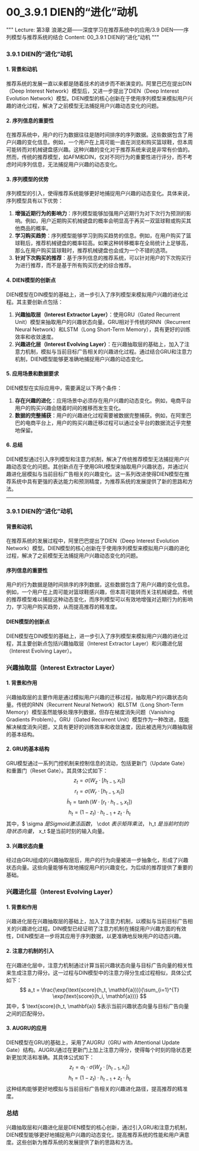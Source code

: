 # 00_3.9.1 DIEN的“进化”动机

"""
Lecture: 第3章 浪潮之巅——深度学习在推荐系统中的应用/3.9 DIEN——序列模型与推荐系统的结合
Content: 00_3.9.1 DIEN的“进化”动机
"""

### 3.9.1 DIEN的“进化”动机

#### 1. 背景和动机
推荐系统的发展一直以来都是随着技术的进步而不断演变的。阿里巴巴在提出DIN（Deep Interest Network）模型后，又进一步提出了DIEN（Deep Interest Evolution Network）模型。DIEN模型的核心创新在于使用序列模型来模拟用户兴趣的进化过程，解决了之前模型无法捕捉用户兴趣动态变化的问题。

#### 2. 序列信息的重要性
在推荐系统中，用户的行为数据往往是随时间排序的序列数据。这些数据包含了用户兴趣的变化信息。例如，一个用户在上周可能一直在浏览和购买篮球鞋，但本周可能转而对机械键盘感兴趣。这种兴趣的变化对于推荐系统来说是非常有价值的。然而，传统的推荐模型，如AFM和DIN，仅对不同行为的重要性进行评分，而不考虑时间序列信息，无法捕捉用户兴趣的动态变化。

#### 3. 序列模型的优势
序列模型的引入，使得推荐系统能够更好地捕捉用户兴趣的动态变化。具体来说，序列模型具有以下优势：

1. **增强近期行为的影响力**：序列模型能够加强用户近期行为对下次行为预测的影响。例如，用户近期购买机械键盘的概率会明显高于再买一双篮球鞋或购买其他商品的概率。
2. **学习购买趋势**：序列模型能够学习到购买趋势的信息。例如，在用户购买了篮球鞋后，推荐机械键盘的概率较高。如果这种转移概率在全局统计上足够高，那么在用户购买篮球鞋时，推荐机械键盘也会成为一个不错的选项。
3. **针对下次购买的推荐**：基于序列信息的推荐系统，可以针对用户的下次购买行为进行推荐，而不是基于所有购买历史的综合推荐。

#### 4. DIEN模型的创新点
DIEN模型在DIN模型的基础上，进一步引入了序列模型来模拟用户兴趣的进化过程。其主要创新点包括：

1. **兴趣抽取层（Interest Extractor Layer）**：使用GRU（Gated Recurrent Unit）模型来抽取用户的兴趣状态向量。GRU相对于传统的RNN（Recurrent Neural Network）和LSTM（Long Short-Term Memory），具有更好的训练效率和收敛速度。
2. **兴趣进化层（Interest Evolving Layer）**：在兴趣抽取层的基础上，加入了注意力机制，模拟与当前目标广告相关的兴趣进化过程。通过结合GRU和注意力机制，DIEN模型能够更准确地捕捉用户兴趣的动态变化。

#### 5. 应用场景和数据要求
DIEN模型在实际应用中，需要满足以下两个条件：

1. **存在兴趣的进化**：应用场景中必须存在用户兴趣的动态变化。例如，电商平台用户的购买兴趣会随着时间的推移而发生变化。
2. **数据的完整捕获**：用户的兴趣进化过程需要被数据完整捕获。例如，在阿里巴巴的电商平台上，用户的购买兴趣迁移过程可以通过全平台的数据流近乎完整地保留。

#### 6. 总结
DIEN模型通过引入序列模型和注意力机制，解决了传统推荐模型无法捕捉用户兴趣动态变化的问题。其创新点在于使用GRU模型来抽取用户兴趣状态，并通过兴趣进化层模拟与当前目标广告相关的兴趣变化。这一系列改进使得DIEN模型在推荐系统中具有更强的表达能力和预测精度，为推荐系统的发展提供了新的思路和方法。

---

### 3.9.1 DIEN的“进化”动机

#### 背景和动机
在推荐系统的发展过程中，阿里巴巴提出了DIEN（Deep Interest Evolution Network）模型。DIEN模型的核心创新在于使用序列模型来模拟用户兴趣的进化过程，解决了之前模型无法捕捉用户兴趣动态变化的问题。

#### 序列信息的重要性
用户的行为数据是随时间排序的序列数据，这些数据包含了用户兴趣的变化信息。例如，一个用户在上周可能对篮球鞋感兴趣，但本周可能转而关注机械键盘。传统的推荐模型难以捕捉这种动态变化，而序列模型可以有效地增强对近期行为的影响力，学习用户购买趋势，从而提高推荐的精准度。

#### DIEN模型的创新点
DIEN模型在DIN模型的基础上，进一步引入了序列模型来模拟用户兴趣的进化过程，其主要创新点包括兴趣抽取层（Interest Extractor Layer）和兴趣进化层（Interest Evolving Layer）。

### 兴趣抽取层（Interest Extractor Layer）

#### 1. 背景和作用
兴趣抽取层的主要作用是通过模拟用户兴趣的迁移过程，抽取用户的兴趣状态向量。传统的RNN（Recurrent Neural Network）和LSTM（Long Short-Term Memory）模型虽然能够处理序列数据，但存在梯度消失问题（Vanishing Gradients Problem）。GRU（Gated Recurrent Unit）模型作为一种改进，既能解决梯度消失问题，又具有更好的训练效率和收敛速度，因此被选用为兴趣抽取层的基本结构。

#### 2. GRU的基本结构
GRU模型通过一系列门控机制来控制信息的流动，包括更新门（Update Gate）和重置门（Reset Gate）。其具体公式如下：
$$ z_t = \sigma(W_z \cdot [h_{t-1}, x_t]) $$
$$ r_t = \sigma(W_r \cdot [h_{t-1}, x_t]) $$
$$ \tilde{h}_t = \tanh(W \cdot [r_t \cdot h_{t-1}, x_t]) $$
$$ h_t = (1 - z_t) \cdot h_{t-1} + z_t \cdot \tilde{h}_t $$
其中，$ \sigma $是Sigmoid激活函数，$ \cdot $表示矩阵乘法，$ h_t $是当前时刻的隐状态向量，$ x_t $是当前时刻的输入向量。

#### 3. 兴趣状态向量
经过由GRU组成的兴趣抽取层后，用户的行为向量被进一步抽象化，形成了兴趣状态向量。这些向量能够有效地捕捉用户的兴趣变化，为后续的推荐提供了重要的基础。

### 兴趣进化层（Interest Evolving Layer）

#### 1. 背景和作用
兴趣进化层在兴趣抽取层的基础上，加入了注意力机制，以模拟与当前目标广告相关的兴趣进化过程。DIN模型已经证明了注意力机制在捕捉用户兴趣方面的有效性，DIEN模型进一步将其应用于序列数据，以更准确地反映用户的动态兴趣。

#### 2. 注意力机制的引入
在兴趣进化层中，注意力机制通过计算当前兴趣状态向量与目标广告向量的相关性来生成注意力得分。这一过程与DIN模型中的注意力得分生成过程相似，具体公式如下：
$$ a_t = \frac{\exp(\text{score}(h_t, \mathbf{a}))}{\sum_{i=1}^{T} \exp(\text{score}(h_i, \mathbf{a}))} $$
其中，$ \text{score}(h_t, \mathbf{a}) $表示当前兴趣状态向量与目标广告向量之间的匹配得分。

#### 3. AUGRU的应用
DIEN模型在GRU的基础上，采用了AUGRU（GRU with Attentional Update Gate）结构。AUGRU通过在更新门上加上注意力得分，使得每个时刻的隐状态更新更加灵活和准确。其具体公式如下：
$$ z_t = a_t \cdot \sigma(W_z \cdot [h_{t-1}, x_t]) $$
$$ h_t = (1 - z_t) \cdot h_{t-1} + z_t \cdot \tilde{h}_t $$
这种结构能够更好地模拟与当前目标广告相关的兴趣进化路径，提高推荐的精准度。

### 总结
兴趣抽取层和兴趣进化层是DIEN模型的核心创新，通过引入GRU和注意力机制，DIEN模型能够更好地捕捉用户兴趣的动态变化，提高推荐系统的性能和用户满意度。这些创新为推荐系统的发展提供了新的思路和方法。
